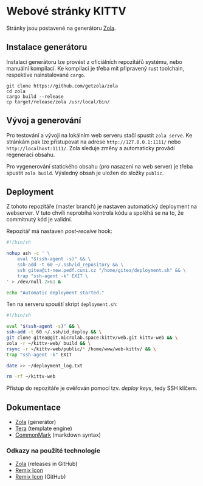 # Webové stránky KITTV

Stránky jsou postavené na generátoru [Zola](https://www.getzola.org/).

## Instalace generátoru

Instalaci generátoru lze provést z oficiálních repozitářů systému, nebo manuální kompilací. Ke kompilaci je třeba mít připravený rust toolchain, respektive nainstalované `cargo`.

```
git clone https://github.com/getzola/zola
cd zola
cargo build --release
cp target/release/zola /usr/local/bin/
```

## Vývoj a generování

Pro testování a vývoji na lokálním web serveru stačí spustit `zola serve`. Ke stránkám pak lze přistupovat na adrese `http://127.0.0.1:1111/` nebo `http://localhost:1111/`. Zola sleduje změny a automaticky provádí regeneraci obsahu.

Pro vygenerování statického obsahu (pro nasazení na web server) je třeba spustit `zola build`. Výsledný obsah je uložen do složky `public`.

## Deployment

Z tohoto repozitáře (master branch) je nastaven automatický deployment na webserver. V tuto chvíli neprobíhá kontrola kódu a spoléhá se na to, že commitnutý kód je validní.

Repozitář má nastaven *post-receive* hook:

```sh
#!/bin/sh

nohup ash -c ' \
    eval "$(ssh-agent -s)" && \
    ssh-add -t 60 ~/.ssh/id_repository && \
    ssh gitea@it-new.pedf.cuni.cz "/home/gitea/deployment.sh" && \
    trap "ssh-agent -k" EXIT \
' > /dev/null 2>&1 &

echo "Automatic deployment started."
```

Ten na serveru spouští skript `deployment.sh`:

```sh
#!/bin/sh

eval "$(ssh-agent -s)" && \
ssh-add -t 60 ~/.ssh/id_deploy && \
git clone gitea@git.microlab.space:kittv/web.git kittv-web && \
zola -r ~/kittv-web/ build && \
rsync -r ~/kittv-web/public/* /home/www/web-kittv/ && \
trap "ssh-agent -k" EXIT

date >> ~/deployment_log.txt

rm -rf ~/kittv-web
```

Přístup do repozitáře je ověřován pomocí tzv. *deploy keys*, tedy SSH klíčem.

## Dokumentace

- [Zola](https://www.getzola.org/documentation/) (generátor)
- [Tera](https://tera.netlify.app/docs/) (template engine)
- [CommonMark](https://commonmark.org/help/) (markdown syntax)

### Odkazy na použité technologie

- [Zola](https://github.com/getzola/zola/releases/) (releases in GitHub)
- [Remix Icon](https://remixicon.com)
- [Remix Icon](https://github.com/Remix-Design/RemixIcon) (GitHub)
